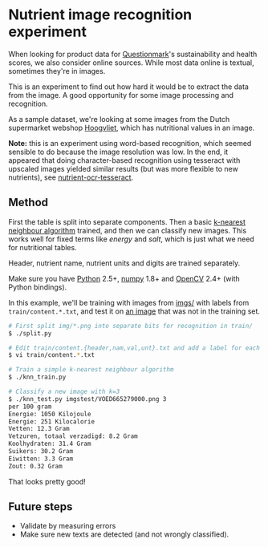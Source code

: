 Nutrient image recognition experiment
=====================================

When looking for product data for [Questionmark](http://www.thequestionmark.org/)'s
sustainability and health scores, we also consider online sources. While most data
online is textual, sometimes they're in images.

This is an experiment to find out how hard it would be to extract the data from the
image. A good opportunity for some image processing and recognition.

As a sample dataset, we're looking at some images from the Dutch supermarket webshop
[Hoogvliet](https://www.hoogvliet.com/), which has nutritional values in an image.


**Note:** this is an experiment using word-based recognition, which seemed sensible
to do because the image resolution was low. In the end, it appeared that doing
character-based recognition using tesseract with upscaled images yielded similar
results (but was more flexible to new nutrients), see
[nutrient-ocr-tesseract](../nutrient-ocr-tesseract/).


Method
------

First the table is split into separate components. Then a basic
[k-nearest neighbour algorithm](http://docs.opencv.org/3.1.0/d0/d72/tutorial_py_knn_index.html)
trained, and then we can classify new images. This works well for fixed terms
like _energy_ and _salt_, which is just what we need for nutritional tables.

Header, nutrient name, nutrient units and digits are trained separately.

Make sure you have [Python](http://www.python.org/) 2.5+, [numpy](http://www.numpy.org) 1.8+
and [OpenCV](http://www.opencv.org) 2.4+ (with Python bindings).

In this example, we'll be training with images from [imgs/](imgs) with labels
from `train/content.*.txt`, and test it on
[an image](imgstest/VOED665279000.png) that was not in the training set.

```sh
# First split img/*.png into separate bits for recognition in train/
$ ./split.py

# Edit train/content.{header,nam,val,unt}.txt and add a label for each file (only if you added images)
$ vi train/content.*.txt

# Train a simple k-nearest neighbour algorithm
$ ./knn_train.py

# Classify a new image with k=3
$ ./knn_test.py imgstest/VOED665279000.png 3
per 100 gram
Energie: 1050 Kilojoule
Energie: 251 Kilocalorie
Vetten: 12.3 Gram
Vetzuren, totaal verzadigd: 8.2 Gram
Koolhydraten: 31.4 Gram
Suikers: 30.2 Gram
Eiwitten: 3.3 Gram
Zout: 0.32 Gram
```

That looks pretty good!


Future steps
------------

* Validate by measuring errors
* Make sure new texts are detected (and not wrongly classified).

